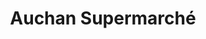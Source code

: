 ---
title: "Auchan Supermarché"
url: /conflans-sainte-honorine/auchan-supermarche/
shop: supermarché
---